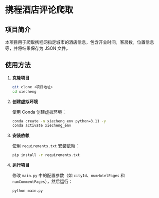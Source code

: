 # 携程酒店评论爬取

## 项目简介

本项目用于爬取携程网指定城市的酒店信息，包含开业时间，客房数，位置信息等，并将结果保存为 JSON 文件。

## 使用方法

1. **克隆项目**

   ```bash
   git clone <项目地址>
   cd xiecheng
   ```

2. **创建虚拟环境**

   使用 Conda 创建虚拟环境：

   ```bash
   conda create -n xiecheng_env python=3.11 -y
   conda activate xiecheng_env
   ```

3. **安装依赖**

   使用 `requirements.txt` 安装依赖：

   ```bash
   pip install -r requirements.txt
   ```

4. **运行项目**

   修改 `main.py` 中的配置参数（如 `cityId`、`numHotelPages` 和 `numCommentPages`），然后运行：

   ```bash
   python main.py
   ```

